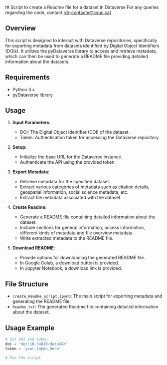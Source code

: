 t# Script to create a Readme file for a dataset in Dataverse
For any queries regarding the code, contact rdr-contacte@csuc.cat

## Overview
This script is designed to interact with Dataverse repositories, specifically for exporting metadata from datasets identified by Digital Object Identifiers (DOIs). It utilizes the pyDataverse library to access and retrieve metadata, which can then be used to generate a README file providing detailed information about the datasets.

## Requirements
- Python 3.x
- pyDataverse library

## Usage
1. **Input Parameters**: 
    - DOI: The Digital Object Identifier (DOI) of the dataset.
    - Token: Authentication token for accessing the Dataverse repository.

2. **Setup**: 
    - Initialize the base URL for the Dataverse instance.
    - Authenticate the API using the provided token.

3. **Export Metadata**:
    - Retrieve metadata for the specified dataset.
    - Extract various categories of metadata such as citation details, geospatial information, social science metadata, etc.
    - Extract file metadata associated with the dataset.

4. **Create Readme**:
    - Generate a README file containing detailed information about the dataset.
    - Include sections for general information, access information, different kinds of metadata and file overview metadata.
    - Write extracted metadata to the README file.

5. **Download README**:
    - Provide options for downloading the generated README file.
    - In Google Colab, a download button is provided.
    - In Jupyter Notebook, a download link is provided.

## File Structure
- `create_Readme_script.ipynb`: The main script for exporting metadata and generating the README file.
- `Readme.txt`: The generated Readme file containing detailed information about the dataset.

## Usage Example
```python
# Set DOI and token
doi = 'doi:10.34810/dataXXX'
token = 'your_token_here'

# Run the script
